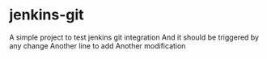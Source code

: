 # jenkins-git

A simple project to test jenkins git integration
And it should be triggered by any change
Another line to add
Another modification
